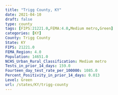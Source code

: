 ```yaml
---
title: "Trigg County, KY"
date: 2021-04-10
draft: false
type: county
tags: [FIPS:21221.0,FEMA:4.0,Medium metro,Green]
categories: [KY]
County: Trigg County
State: KY
FIPS: 21221.0
FEMA_Region: 4.0
Population: 14651.0
NCHS_Urban_Rural_Classification: Medium metro
Tests_in_prior_14_days: 159.0
Fourteen_day_test_rate_per_100000: 1085.0
Percent_Positivity_in_prior_14_days: 0.013
Level: Green
url: /states/KY/trigg-county
---
```



